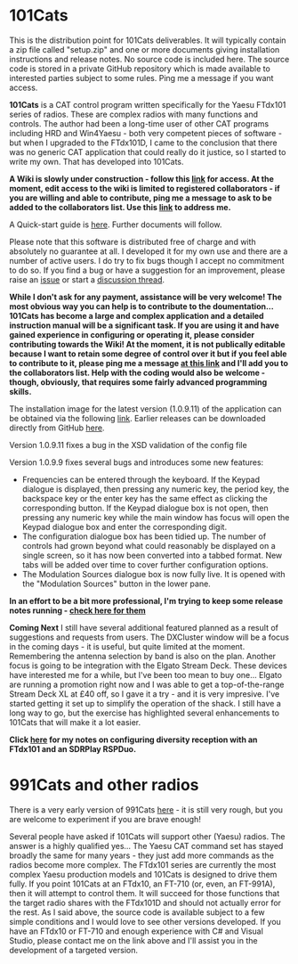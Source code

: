 
# 101Cats

This is the distribution point for 101Cats deliverables. It will typically contain a zip file called "setup.zip" and one or more documents giving installation instructions and release notes.
No source code is included here. The source code is stored in a private GitHub repository which is made available to interested parties subject to some rules. Ping me a message if you want access.

**101Cats** is a CAT control program written specifically for the Yaesu FTdx101 series of radios. These are complex radios with many functions and controls. The author had been a long-time user of other CAT programs including HRD and Win4Yaesu - both very competent pieces of software - but when I upgraded to the FTdx101D, I came to the conclusion that there was no generic CAT application that could really do it justice, so I started to write my own. That has developed into 101Cats.


**A Wiki is slowly under construction - follow this [link](https://github.com/martinbradford/101Cats/wiki) for access. At the moment, edit access to the wiki is limited to registered collaborators - if you are willing and able to contribute, ping me a message to ask to be added to the collaborators list.  Use this [link](mailto:one.oh.onecats@outlook.com) to address me.**

A Quick-start guide is [here](https://www.101cats.co.uk/101Cats%20Quick%20Start%20Guide.pdf). Further documents will follow.

Please note that this software is distributed free of charge and with absolutely no guarantee at all. I developed it for my own use and there are a number of active users. I do try to fix bugs though I accept no commitment to do so. If you find a bug or have a suggestion for an improvement, please raise an [issue](https://github.com/martinbradford/101Cats/issues) or start a [discussion thread](https://github.com/martinbradford/101Cats/discussions). 

**While I don't ask for any payment, assistance will be very welcome! The most obvious way you can help is to contribute to the doumentation... 101Cats has become a large and complex application and a detailed instruction manual will be a significant task. If you are using it and have gained experience in configuring or operating it, please consider contributing towards the Wiki! At the moment, it is not publically editable because I want to retain some degree of control over it but if you feel able to contribute to it, please ping me a message [at this link](mailto:one.oh.onecats@outlook.com) and I'll add you to the collaborators list. Help with the coding would also be welcome - though, obviously, that requires some fairly advanced programming skills.**

The installation image for the latest version (1.0.9.11) of the application can be obtained via the following [link](https://github.com/martinbradford/101Cats/raw/refs/heads/main/setup%201.0.9.11.zip). Earlier releases can be downloaded directly from GitHub [here](https://github.com/martinbradford/101Cats).

Version 1.0.9.11 fixes a bug in the XSD validation of the config file

Version 1.0.9.9 fixes several bugs and introduces some new features:

- Frequencies can be entered through the keyboard. If the Keypad dialogue is displayed, then pressing any numeric key, the period key, the backspace key or the enter key has the same effect as clicking the corresponding button. If the Keypad dialogue box is not open, then pressing any numeric key while the main window has focus will open the Keypad dialogue box and enter the corresponding digit.
- The configuration dialogue box has been tidied up. The number of controls had grown beyond what could reasonably be displayed on a single screen, so it has now been converted into a tabbed format. New tabs will be added over time to cover further configuration options.
- The Modulation Sources dialogue box is now fully live. It is opened with the "Modulation Sources" button in the lower pane.

**In an effort to be a bit more professional, I'm trying to keep some release notes running - [check here for them](https://github.com/martinbradford/101Cats/blob/main/docs/ReleaseNotes.md)**

**Coming Next**
I still have several additional featured planned as a result of suggestions and requests from users. The DXCluster window will be a focus in the coming days - it is useful, but quite limited at the moment. Remembering the antenna selection by band is also on the plan. Another focus is going to be integration with the Elgato Stream Deck. These devices have interested me for a while, but I've been too mean to buy one... Elgato are running a promotion right now and I was able to get a top-of-the-range Stream Deck XL at £40 off, so I gave it a try - and it is very impresive. I've started getting it set up to simplify the operation of the shack. I still have a long way to go, but the exercise has highlighted several enhancements to 101Cats that will make it a lot easier.


**Click [here](https://www.101cats.co.uk/Diversity%20Reception%20with%20an%20RSPDuo%20and%20FTdx101D.pdf) for my notes on configuring diversity reception with an FTdx101 and an SDRPlay RSPDuo.**

# 991Cats and other radios

There is a very early version of 991Cats [here](https://github.com/martinbradford/FT991Cats/releases/download/V0.0.0.0/991CatsSetup1.zip) - it is still very rough, but you are welcome to experiment if you are brave enough!

Several people have asked if 101Cats will support other (Yaesu) radios. The answer is a highly qualified yes... The Yaesu CAT command set has stayed broadly the same for many years - they just add more commands as the radios become more complex. The FTdx101 series are currently the most complex Yaesu production models and 101Cats is designed to drive them fully. If you point 101Cats at an FTdx10, an FT-710 (or, even, an FT-991A), then it will attempt to control them. It will succeed for those functions that the target radio shares with the FTdx101D and should not actually error for the rest. As I said above, the source code is available subject to a few simple conditions and I would love to see other versions developed. If you have an FTdx10 or FT-710 and enough experience with C# and Visual Studio, please contact me on the link above and I'll assist you in the development of a targeted version.

